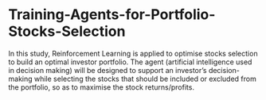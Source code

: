 # Training-Agents-for-Portfolio-Stocks-Selection
In this study, Reinforcement Learning is applied to optimise stocks selection to build an optimal investor portfolio. The agent (artificial intelligence used in decision making) will be designed to support an investor’s decision-making while selecting the stocks that should be included or excluded from the portfolio, so as to maximise the stock returns/profits.
